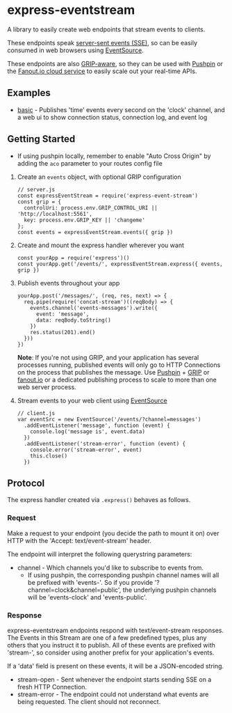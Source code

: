 # express-eventstream

A library to easily create web endpoints that stream events to clients.

These endpoints speak [server-sent events (SSE)](https://en.wikipedia.org/wiki/Server-sent_events), so can be easily consumed in web browsers using [EventSource](https://developer.mozilla.org/en-US/docs/Web/API/EventSource).

These endpoints are also [GRIP-aware](pushpin.org/docs/protocols/grip/), so they can be used with [Pushpin](http://pushpin.org/) or the [Fanout.io cloud service](https://fanout.io/) to easily scale out your real-time APIs.

## Examples

* [basic](./examples/basic/) - Publishes 'time' events every second on the 'clock' channel, and a web ui to show connection status, connection log, and event log

## Getting Started

* If using pushpin locally, remember to enable "Auto Cross Origin" by adding the `aco` parameter to your routes config file

1. Create an `events` object, with optional GRIP configuration

    ```  
    // server.js
    const expressEventStream = require('express-event-stream')
    const grip = {
      controlUri: process.env.GRIP_CONTROL_URI || 'http://localhost:5561',
      key: process.env.GRIP_KEY || 'changeme'
    };
    const events = expressEventStream.events({ grip })
    ```

2. Create and mount the express handler wherever you want

    ```
    const yourApp = require('express')()
    const yourApp.get('/events/', expressEventStream.express({ events, grip })
    ```

3. Publish events throughout your app

    ```
    yourApp.post('/messages/', (req, res, next) => {
      req.pipe(require('concat-stream')((reqBody) => {
        events.channel('events-messages').write({
          event: 'message',
          data: reqBody.toString()
        })
        res.status(201).end()
      }))
    })
    ```

    **Note**: If you're not using GRIP, and your application has several processes running, published events will only go to HTTP Connections on the process that publishes the message. Use [Pushpin](http://pushpin.org/) + [GRIP](http://pushpin.org/docs/protocols/grip/) or [fanout.io](https://fanout.io/) or a dedicated publishing process to scale to more than one web server process.

4. Stream events to your web client using [EventSource](https://developer.mozilla.org/en-US/docs/Web/API/EventSource)

    ```
    // client.js
    var eventSrc = new EventSource('/events/?channel=messages')
      .addEventListener('message', function (event) {
        console.log('message is', event.data)
      })
      .addEventListener('stream-error', function (event) {
        console.error('stream-error', event)
        this.close()
      })
    ```

## Protocol

The express handler created via `.express()` behaves as follows.

### Request

Make a request to your endpoint (you decide the path to mount it on) over HTTP with the 'Accept: text/event-stream' header.

The endpoint will interpret the following querystring parameters:

* channel - Which channels you'd like to subscribe to events from.
  * If using pushpin, the corresponding pushpin channel names will all be prefixed with 'events-'. So if you provide '?channel=clock&channel=public', the underlying pushpin channels will be 'events-clock' and 'events-public'.

### Response

express-eventstream endpoints respond with text/event-stream responses. The Events in this Stream are one of a few predefined types, plus any others that you instruct it to publish. All of these events are prefixed with 'stream-', so consider using another prefix for your application's events.

If a 'data' field is present on these events, it will be a JSON-encoded string.

* stream-open - Sent whenever the endpoint starts sending SSE on a fresh HTTP Connection.
* stream-error - The endpoint could not understand what events are being requested. The client should not reconnect.
